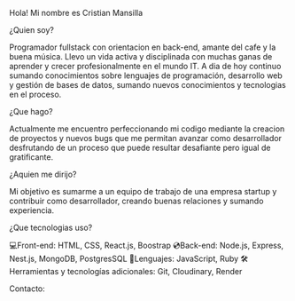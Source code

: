 
Hola! Mi nombre es Cristian Mansilla

¿Quien soy?

  Programador fullstack con orientacion en back-end, amante del cafe y la buena música. Llevo un vida activa y disciplinada con muchas ganas de aprender y crecer profesionalmente en el mundo IT. A dia de hoy continuo sumando conocimientos sobre lenguajes de programación, desarrollo web y gestión de bases de datos, sumando nuevos conocimientos y tecnologias en el proceso. 

¿Que hago?

  Actualmente me encuentro perfeccionando mi codigo mediante la creacion de proyectos y nuevos bugs que me permitan avanzar como desarrollador desfrutando de un proceso que puede resultar desafiante pero igual de gratificante.

¿Aquien me dirijo?

  Mi objetivo es sumarme a un equipo de trabajo de una empresa startup y contribuir como desarrollador, creando buenas relaciones y sumando experiencia.

¿Que tecnologias uso?

💻Front-end: HTML, CSS, React.js, Boostrap
💿Back-end: Node.js, Express, Nest.js, MongoDB, PostgresSQL
🤖Lenguajes: JavaScript, Ruby
🛠️Herramientas y tecnologías adicionales: Git, Cloudinary, Render

Contacto:

